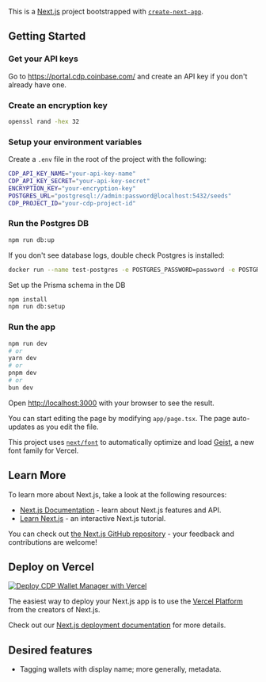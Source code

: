 This is a [Next.js](https://nextjs.org) project bootstrapped with [`create-next-app`](https://nextjs.org/docs/app/api-reference/cli/create-next-app).

## Getting Started
### Get your API keys
Go to https://portal.cdp.coinbase.com/ and create an API key if you don't already have one.

### Create an encryption key

```bash
openssl rand -hex 32
```

### Setup your environment variables

Create a `.env` file in the root of the project with the following:

```bash
CDP_API_KEY_NAME="your-api-key-name"
CDP_API_KEY_SECRET="your-api-key-secret"
ENCRYPTION_KEY="your-encryption-key"
POSTGRES_URL="postgresql://admin:password@localhost:5432/seeds"
CDP_PROJECT_ID="your-cdp-project-id"
```

### Run the Postgres DB

```bash
npm run db:up
```

If you don't see database logs, double check Postgres is installed:

```bash
docker run --name test-postgres -e POSTGRES_PASSWORD=password -e POSTGRES_DB=seeds -e POSTGRES_USER=admin -p 5432:5432 postgres:14
```

Set up the Prisma schema in the DB

```bash
npm install
npm run db:setup
```

### Run the app

```bash
npm run dev
# or
yarn dev
# or
pnpm dev
# or
bun dev
```

Open [http://localhost:3000](http://localhost:3000) with your browser to see the result.

You can start editing the page by modifying `app/page.tsx`. The page auto-updates as you edit the file.

This project uses [`next/font`](https://nextjs.org/docs/app/building-your-application/optimizing/fonts) to automatically optimize and load [Geist](https://vercel.com/font), a new font family for Vercel.

## Learn More

To learn more about Next.js, take a look at the following resources:

- [Next.js Documentation](https://nextjs.org/docs) - learn about Next.js features and API.
- [Learn Next.js](https://nextjs.org/learn) - an interactive Next.js tutorial.

You can check out [the Next.js GitHub repository](https://github.com/vercel/next.js) - your feedback and contributions are welcome!

## Deploy on Vercel

[![Deploy CDP Wallet Manager with Vercel](https://vercel.com/button)](https://vercel.com/new/clone?repository-url=https%3A%2F%2Fgithub.com%2Fcoinbase%2Fcdp-wallet-manager&env=CDP_API_KEY_NAME,CDP_API_KEY_SECRET&envDescription=Generate%20CDP%20API%20keys%20from%20https%3A%2F%2Fportal.cdp.coinbase.com%2Faccess%2Fapi)

The easiest way to deploy your Next.js app is to use the [Vercel Platform](https://vercel.com/new?utm_medium=default-template&filter=next.js&utm_source=create-next-app&utm_campaign=create-next-app-readme) from the creators of Next.js.

Check out our [Next.js deployment documentation](https://nextjs.org/docs/app/building-your-application/deploying) for more details.

## Desired features 
- Tagging wallets with display name; more generally, metadata.
